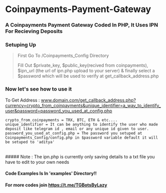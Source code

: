 # Coinpayments-Payment-Gateway
### A Coinpayments Payment Gateway Coded In PHP, It Uses IPN For Recieving Deposits

### Setuping Up
> First Go To /Coinpayments_Config Directory 
> 
> Fill Out $private_key, $public_key(recived from coinpayments), $ipn_url (the url of ipn.php upload to your server) & finally select a $password which will be used to verify at get_callback_address.php

### Now let's see how to use it
To Get Address : www.domain.com/get_callback_address.php?currency=crypto_from_coinpayments&unique_identifier=a_way_to_identify_user&password=password_you_used_at_config.php
<br>

```
crypto_from_coinpayments = TRX, BTC, ETH & etc....
unique_identifier = It can be anything to identify the user who made deposit like telegram id , email or any unique id given to user.
password_you_used_at_config.php = The password you setuped at Coinpayments_Config/config.php in $password variable default it will be setuped to 'aditya'
```
<br>
##### Note : The ipn.php is currently only saving details to a txt file you have to edit to your own needs

<br>

#### Code Examples Is In 'examples' Directory!!
#### **For more codes join https://t.me/TGBotsByLazy**
